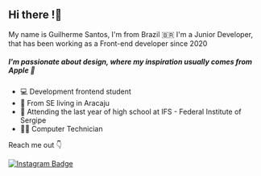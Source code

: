 ## Hi there  !👋
My name is Guilherme Santos, I'm from Brazil 🇧🇷
I'm a Junior Developer, that has been working as a Front-end developer since 2020

  
##### I'm passionate about design, where my inspiration usually comes from Apple 🍎

-  💻 Development frontend student
- 📍 From SE living in Aracaju
-   🏫 Attending the last year of high school at IFS - Federal Institute of Sergipe
- 👨‍💻 Computer Technician

Reach me out 👇

[![Instagram Badge](https://img.shields.io/badge/-Instagram-2c2f34?style=flat-square&logo=Instagram&logoColor=white&link=https://www.instagram.com/papodedev/)](https://www.instagram.com/euguilhermests/)

